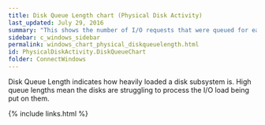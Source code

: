 ```yaml
---
title: Disk Queue Length chart (Physical Disk Activity)
last_updated: July 29, 2016
summary: "This shows the number of I/O requests that were queued for each physical disk."
sidebar: c_windows_sidebar
permalink: windows_chart_physical_diskqueuelength.html
id: PhysicalDiskActivity.DiskQueueChart
folder: ConnectWindows
---
```


Disk Queue Length indicates how heavily loaded a disk subsystem is. High queue lengths mean the disks are struggling to process the I/O load being put on them.


{% include links.html %}

